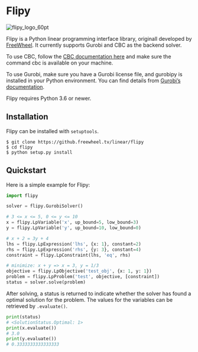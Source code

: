 # Flipy

![flipy_logo_60pt](https://user-images.githubusercontent.com/1311594/73421313-6cea4500-42f3-11ea-9ea7-25a0af70ac4f.png)

Flipy is a Python linear programming interface library, originall developed by [FreeWheel](https://freewheel.com). It currently supports Gurobi and CBC as the backend solver.

To use CBC, follow the [CBC documentation here](https://github.com/coin-or/Cbc#building-from-source) and make sure the command cbc is available on your machine.

To use Gurobi, make sure you have a Gurobi license file, and gurobipy is installed in your Python environment. You can find details from [Gurobi’s documentation](https://www.gurobi.com/documentation/8.1/quickstart_mac/the_gurobi_python_interfac.html).

Flipy requires Python 3.6 or newer.

## Installation

Flipy can be installed with `setuptools`.

```
$ git clone https://github.freewheel.tv/linear/flipy
$ cd flipy
$ python setup.py install
```

## Quickstart

Here is a simple example for Flipy:

```python
import flipy

solver = flipy.GurobiSolver()

# 3 <= x <= 5, 0 <= y <= 10
x = flipy.LpVariable('x', up_bound=5, low_bound=3)
y = flipy.LpVariable('y', up_bound=10, low_bound=0)

# x + 2 = 3y + 4
lhs = flipy.LpExpression('lhs', {x: 1}, constant=2)
rhs = flipy.LpExpression('rhs', {y: 3}, constant=4) 
constraint = flipy.LpConstraint(lhs, 'eq', rhs)

# minimize: x + y => x = 3, y = 1/3
objective = flipy.LpObjective('test_obj', {x: 1, y: 1})
problem = flipy.LpProblem('test', objective, [constraint])
status = solver.solve(problem)
```

After solving, a status is returned to indicate whether the solver has found a optimal solution for the problem. The values for the variables can be retrieved by `.evaluate()`.

```python
print(status)
# <SolutionStatus.Optimal: 1>
print(x.evaluate())
# 3.0
print(y.evaluate())
# 0.3333333333333333
```
